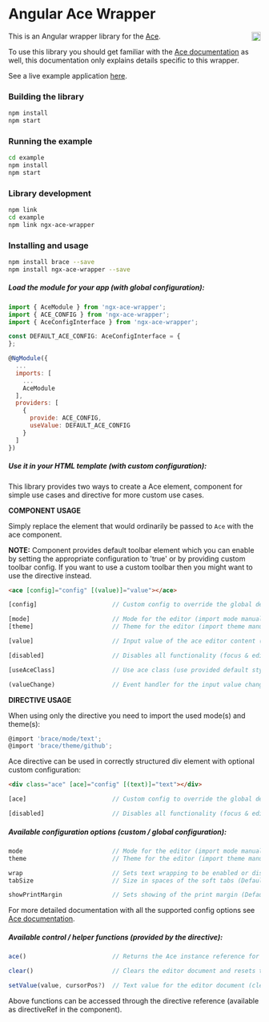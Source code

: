 # Angular Ace Wrapper

<a href="https://badge.fury.io/js/ngx-ace-wrapper"><img src="https://badge.fury.io/js/ngx-ace-wrapper.svg" align="right" alt="npm version" height="18"></a>

This is an Angular wrapper library for the [Ace](http://ace.c9.io/).

To use this library you should get familiar with the [Ace documentation](http://ace.c9.io/#nav-api) as well, this documentation only explains details specific to this wrapper.

See a live example application <a href="https://zefoy.github.io/ngx-ace-wrapper/">here</a>.

### Building the library

```bash
npm install
npm start
```

### Running the example

```bash
cd example
npm install
npm start
```

### Library development

```bash
npm link
cd example
npm link ngx-ace-wrapper
```

### Installing and usage

```bash
npm install brace --save
npm install ngx-ace-wrapper --save
```

##### Load the module for your app (with global configuration):

```javascript
import { AceModule } from 'ngx-ace-wrapper';
import { ACE_CONFIG } from 'ngx-ace-wrapper';
import { AceConfigInterface } from 'ngx-ace-wrapper';

const DEFAULT_ACE_CONFIG: AceConfigInterface = {
};

@NgModule({
  ...
  imports: [
    ...
    AceModule
  ],
  providers: [
    {
      provide: ACE_CONFIG,
      useValue: DEFAULT_ACE_CONFIG
    }
  ]
})
```

##### Use it in your HTML template (with custom configuration):

This library provides two ways to create a Ace element, component for simple use cases and directive for more custom use cases.

**COMPONENT USAGE**

Simply replace the element that would ordinarily be passed to `Ace` with the ace component.

**NOTE:** Component provides default toolbar element which you can enable by setting the appropriate configuration to 'true' or by providing custom toolbar config. If you want to use a custom toolbar then you might want to use the directive instead.

```html
<ace [config]="config" [(value)]="value"></ace>
```

```javascript
[config]                     // Custom config to override the global defaults.

[mode]                       // Mode for the editor (import mode manually!).
[theme]                      // Theme for the editor (import theme manually!).

[value]                      // Input value of the ace editor content (text).

[disabled]                   // Disables all functionality (focus & editing).

[useAceClass]                // Use ace class (use provided default styles).

(valueChange)                // Event handler for the input value change event.
```

**DIRECTIVE USAGE**

When using only the directive you need to import the used mode(s) and theme(s):

```javascript
@import 'brace/mode/text';
@import 'brace/theme/github';
```

Ace directive can be used in correctly structured div element with optional custom configuration:

```html
<div class="ace" [ace]="config" [(text)]="text"></div>
```

```javascript
[ace]                        // Custom config to override the global defaults.

[disabled]                   // Disables all functionality (focus & editing).
```

##### Available configuration options (custom / global configuration):

```javascript
mode                         // Mode for the editor (import mode manually!).
theme                        // Theme for the editor (import theme manually!).

wrap                         // Sets text wrapping to be enabled or disabled.
tabSize                      // Size in spaces of the soft tabs (Default: 4).

showPrintMargin              // Sets showing of the print margin (Default: false).
```

For more detailed documentation with all the supported config options see [Ace documentation](http://ace.c9.io/#nav-api).

##### Available control / helper functions (provided by the directive):

```javascript
ace()                        // Returns the Ace instance reference for full API access.

clear()                      // Clears the editor document and resets text selection.

setValue(value, cursorPos?)  // Text value for the editor document (clears selection).
```

Above functions can be accessed through the directive reference (available as directiveRef in the component).
